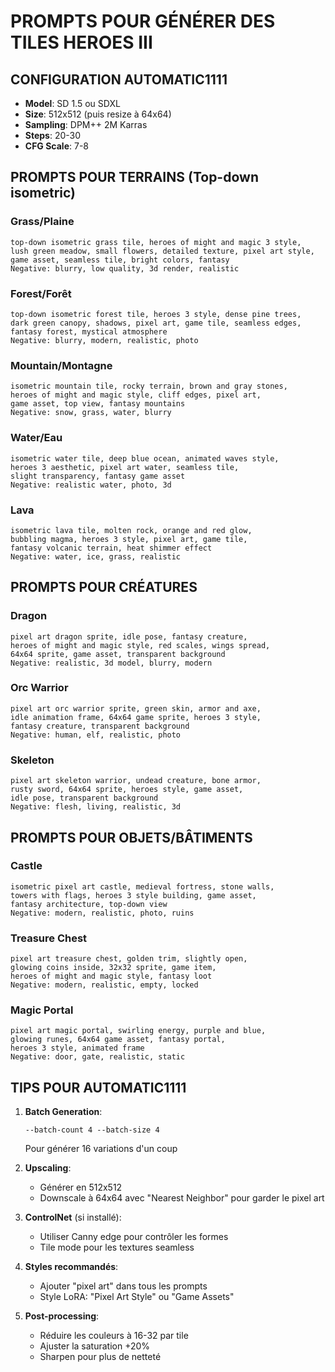 # PROMPTS POUR GÉNÉRER DES TILES HEROES III

## CONFIGURATION AUTOMATIC1111
- **Model**: SD 1.5 ou SDXL
- **Size**: 512x512 (puis resize à 64x64)
- **Sampling**: DPM++ 2M Karras
- **Steps**: 20-30
- **CFG Scale**: 7-8

## PROMPTS POUR TERRAINS (Top-down isometric)

### Grass/Plaine
```
top-down isometric grass tile, heroes of might and magic 3 style, 
lush green meadow, small flowers, detailed texture, pixel art style,
game asset, seamless tile, bright colors, fantasy
Negative: blurry, low quality, 3d render, realistic
```

### Forest/Forêt
```
top-down isometric forest tile, heroes 3 style, dense pine trees,
dark green canopy, shadows, pixel art, game tile, seamless edges,
fantasy forest, mystical atmosphere
Negative: blurry, modern, realistic, photo
```

### Mountain/Montagne
```
isometric mountain tile, rocky terrain, brown and gray stones,
heroes of might and magic style, cliff edges, pixel art,
game asset, top view, fantasy mountains
Negative: snow, grass, water, blurry
```

### Water/Eau
```
isometric water tile, deep blue ocean, animated waves style,
heroes 3 aesthetic, pixel art water, seamless tile,
slight transparency, fantasy game asset
Negative: realistic water, photo, 3d
```

### Lava
```
isometric lava tile, molten rock, orange and red glow,
bubbling magma, heroes 3 style, pixel art, game tile,
fantasy volcanic terrain, heat shimmer effect
Negative: water, ice, grass, realistic
```

## PROMPTS POUR CRÉATURES

### Dragon
```
pixel art dragon sprite, idle pose, fantasy creature,
heroes of might and magic style, red scales, wings spread,
64x64 sprite, game asset, transparent background
Negative: realistic, 3d model, blurry, modern
```

### Orc Warrior
```
pixel art orc warrior sprite, green skin, armor and axe,
idle animation frame, 64x64 game sprite, heroes 3 style,
fantasy creature, transparent background
Negative: human, elf, realistic, photo
```

### Skeleton
```
pixel art skeleton warrior, undead creature, bone armor,
rusty sword, 64x64 sprite, heroes style, game asset,
idle pose, transparent background
Negative: flesh, living, realistic, 3d
```

## PROMPTS POUR OBJETS/BÂTIMENTS

### Castle
```
isometric pixel art castle, medieval fortress, stone walls,
towers with flags, heroes 3 style building, game asset,
fantasy architecture, top-down view
Negative: modern, realistic, photo, ruins
```

### Treasure Chest
```
pixel art treasure chest, golden trim, slightly open,
glowing coins inside, 32x32 sprite, game item,
heroes of might and magic style, fantasy loot
Negative: modern, realistic, empty, locked
```

### Magic Portal
```
pixel art magic portal, swirling energy, purple and blue,
glowing runes, 64x64 game asset, fantasy portal,
heroes 3 style, animated frame
Negative: door, gate, realistic, static
```

## TIPS POUR AUTOMATIC1111

1. **Batch Generation**:
   ```
   --batch-count 4 --batch-size 4
   ```
   Pour générer 16 variations d'un coup

2. **Upscaling**:
   - Générer en 512x512
   - Downscale à 64x64 avec "Nearest Neighbor" pour garder le pixel art

3. **ControlNet** (si installé):
   - Utiliser Canny edge pour contrôler les formes
   - Tile mode pour les textures seamless

4. **Styles recommandés**:
   - Ajouter "pixel art" dans tous les prompts
   - Style LoRA: "Pixel Art Style" ou "Game Assets"

5. **Post-processing**:
   - Réduire les couleurs à 16-32 par tile
   - Ajuster la saturation +20%
   - Sharpen pour plus de netteté